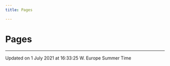 ```yaml
---
title: Pages

---
```


# Pages







-------------------------------

Updated on  1 July 2021 at 16:33:25 W. Europe Summer Time
